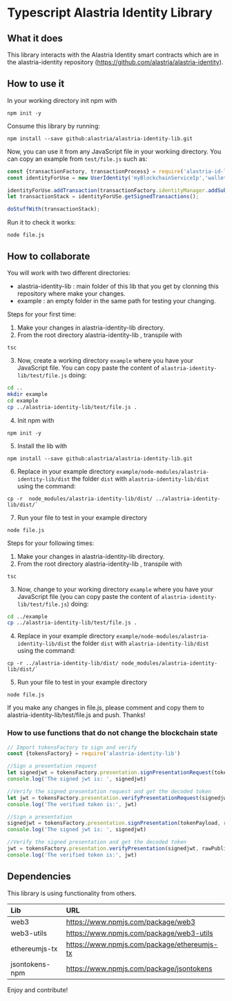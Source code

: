 # Typescript Alastria Identity Library
## What it does
This library interacts with the Alastria Identity smart contracts which are in the alastria-identity repository (https://github.com/alastria/alastria-identity). 

## How to use it
In your working directory init npm with
```
npm init -y
```
Consume this library by running:
```
npm install --save github:alastria/alastria-identity-lib.git
```
Now, you can use it from any JavaScript file in your workiing directory. You can copy an example from `test/file.js` such as:
```javascript
const {transactionFactory, transactionProcess} = require('alastria-id-lib');
const identityForUse = new UserIdentity('myBlockchainServiceIp','walletAddress','privateKeyFromKeyStore');

identityForUse.addTransaction(transactionFactory.identityManager.addSubjectCredential(hash,uri));
let transactionStack = identityForUSe.getSignedTransactions();

doStuffWith(transactionStack);
```
Run it to check it works:
```
node file.js
```
## How to collaborate
You will work with two different directories:
- alastria-identity-lib : main folder of this lib that you get by clonning this repository where make your changes.
- example : an empty folder in the same path for testing your changing.

Steps for your first time:
1. Make your changes in alastria-identity-lib directory.
2. From the root directory alastria-identity-lib , transpile with
```
tsc
```
3. Now, create a working directory `example` where you have your JavaScript file. You can copy paste the content of `alastria-identity-lib/test/file.js` doing:
```bash
cd ..
mkdir example
cd example
cp ../alastria-identity-lib/test/file.js .
```
4. Init npm with 
```
npm init -y
```
5. Install the lib with 
```
npm install --save github:alastria/alastria-identity-lib.git
```
6. Replace in your example directory `example/node-modules/alastria-identity-lib/dist` the folder `dist` with `alastria-identity-lib/dist` using the command: 
```
cp -r  node_modules/alastria-identity-lib/dist/ ../alastria-identity-lib/dist/`
```
7. Run your file to test in your example directory
```
node file.js
```

Steps for your following times:
1. Make your changes in alastria-identity-lib directory.
2. From the root directory alastria-identity-lib , transpile with 
```
tsc
```
3. Now, change to your working directory `example` where you have your JavaScript file (you can copy paste the content of `alastria-identity-lib/test/file.js`) doing:
```bash
cd ../example
cp ../alastria-identity-lib/test/file.js .
```
4. Replace in your example directory `example/node-modules/alastria-identity-lib/dist` the folder `dist` with `alastria-identity-lib/dist` using the command: 
```
cp -r ../alastria-identity-lib/dist/ node_modules/alastria-identity-lib/dist/`
```
5. Run your file to test in your example directory 
```
node file.js
```

If you make any changes in file.js, please comment and copy them to alastria-identity-lib/test/file.js and push. Thanks!

### How to use functions that do not change the blockchain state
```javascript
// Import tokensFactory to sign and verify
const {tokensFactory} = require('alastria-identity-lib')

//Sign a presentation request
let signedjwt = tokensFactory.presentation.signPresentationRequest(tokenPayload, rawPrivateKey)
console.log('The signed jwt is: ', signedjwt)

//Verify the signed presentation request and get the decoded token
let jwt = tokensFactory.presentation.verifyPresentationRequest(signedjwt, rawPublicKey)
console.log('The verified token is:', jwt)

//Sign a presentation
signedjwt = tokensFactory.presentation.signPresentation(tokenPayload, rawPrivateKey)
console.log('The signed jwt is: ', signedjwt)

//Verify the signed presentation and get the decoded token
jwt = tokensFactory.presentation.verifyPresentation(signedjwt, rawPublicKey)
console.log('The verified token is:', jwt)
```

## Dependencies
This library is using functionality from others.

| Lib | URL |
|:------------- |:-------------|
| web3     | https://www.npmjs.com/package/web3 | 
| web3-utils | https://www.npmjs.com/package/web3-utils | 
| ethereumjs-tx   | https://www.npmjs.com/package/ethereumjs-tx |
| jsontokens-npm   | https://www.npmjs.com/package/jsontokens |

Enjoy and contribute!
